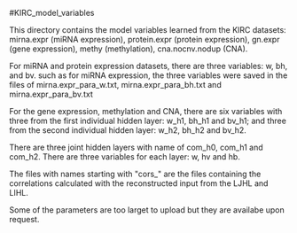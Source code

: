 #KIRC_model_variables

This directory contains the model variables learned from the KIRC datasets: mirna.expr (miRNA expression), protein.expr (protein expression), gn.expr (gene expression), methy (methylation), cna.nocnv.nodup (CNA).

For miRNA and protein expression datasets, there are three variables: w, bh, and bv. such as for miRNA expression, the three variables were saved in the files of mirna.expr_para_w.txt, mirna.expr_para_bh.txt and mirna.expr_para_bv.txt

For the gene expression, methylation and CNA, there are six variables with three from the first individual hidden layer: w_h1, bh_h1 and bv_h1; and three from the second individual hidden layer: w_h2, bh_h2 and bv_h2.

There are three joint hidden layers with name of com_h0, com_h1 and com_h2. There are three variables for each layer: w, hv and hb. 

The files with names starting with "cors_" are the files containing the correlations calculated with the reconstructed input from the LJHL and LIHL.

Some of the parameters are too larget to upload but they are availabe upon request.
